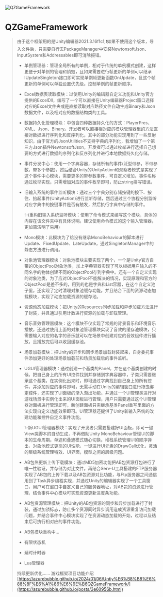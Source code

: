 ![QZGameFramework](https://socialify.git.ci/AzureBubble/QZGameFramework/image?font=Bitter&forks=1&issues=1&language=1&logo=https%3A%2F%2Fimg.shields.io%2Fbadge%2F-%25E4%25B8%258B%25E8%25B7%25AF%3Fstyle%3Dsocial%26logo%Unity&name=1&owner=1&pattern=Brick%20Wall&pulls=1&stargazers=1&theme=Dark)
# QZGameFramework
> 由于这个框架用的是Unity编辑器2021.3.16f1c1,❗️如果不使用这个版本，导入文件后，只需要自行去PackageManager中安装NewtonsoftJson、InputSystem和Addressables即可消除报错。
>
> - 单例管理器：管理全局所有的单例，相对于传统的单例模式创建，这样更便于对单例的管理和销毁，且如果需要进行帧更新的单例可以继承IUpdateSingleton接口即可实现单例帧更新函数OnUpdate，且这个帧更新的单例可以单独设置优先级，控制单例的帧更新顺序。
>
> - Excel数据表读取模块：过使用Unity的编辑器自定义功能和Unity官方提供的ExcelDll，编写了一个可以直接在Unity编辑器Project窗口选择对应的Excel文件夹或是直接读取对应路径文件自动生成Binary和Json数据文件，以及相对应的数据结构类的工具。
>
> - 数据持久化管理模块：中包含四种数据持久化的方式：PlayerPres、XML、Json、Binary。开发者可以直接相对应的模块管理器里的方法直接对数据进行序列化和反序列化，其中的部分功能实现用到了一些反射知识，由于官方的JsonUtilities不支持字典的序列化，我增加了一个第三方Json插件NewtonsoftJson，开发者可以通过枚举进行选择自己想要的方式进行数据的序列化和反序列化并进行本地数据持久化存储。
> - 事件分发中心：使用一个字典容器，存储所有的事件(泛型带参，不带参数，带多个参数)，然后结合Unity的UnityAction和观察者模式是实现了这个事件中心模块，需要更多的带参数事件，可自定义增加，事件名称通过枚举实现，只需增加对应的事件枚举即可，防止string拼写错误。
> - 旧输入系统的事件监听模块：通过三个字典分别存储按键的按下、按住、抬起事件(UnityAction)进行监听存储，然后通过三个协程分别监听对应字典中的按键事件是否有触发，然后执行字典中存储的事件。
>
>   ✨(重构旧输入系统监听模块：使用了命令模式来编写这个模块，具体的内容在该文件夹中有具体说明。建议使用命令模式的这个输入管理器，更加简洁明了易用)
> - Mono模块：此模块为了给没有继承MonoBehaviour的脚本进行Update、FixedUpdate、LateUpdate，通过SingletonManager中的静态方法进行调用。
> - 对象池管理器模块：对象池模块主要实现了两个，一个是Unity官方自带的ObjectPool对象池类，加上字典容器实现了可以根据用户输入的不同名字的物体创建不同的ObjectPool存到字典中。还有一个自定义实现的对象池类，为了应对ObjectPool不能解决的情况，实现原理和官方的ObjectPool是差不多的，用到的也是字典和List容器，在这个自定义池子里，还实现了定时清理对象池缓存功能，并且结合下面的资源动态加载模块，实现了动态加载资源的缓存池。
> - 资源动态加载模块：把Unity的Resources同步加载和异步加载方法进行了封装，并且通过引用计数进行资源的加载与卸载管理。
> - 音乐音效管理器模块：这个模块不仅实现了常规的背景音乐和环境音乐播放，还通过使用上面的对象池管理模块实现了音效的缓存池模块，只需要输入对应的名字的音乐就可以在场景中创建对应的音效组件进行播放，且播放完后可以收回缓存池。
> - 场景加载模块：把Unity的异步和同步场景加载封装起来，自身委托事件添加更好的处理场景加载前和场景加载后的事件监听。
> - UGUI管理器模块：通过创建一个基类的Panel，并在这个基类创建的时候，把自己身上的所有UI控件找到并存储到字典容器中，子类只需要继承这个基类，在实例化出来时，即可通过字典找到自己身上的所有控件，并添加对应的事件即可，无需手动在Unity的编辑窗口进行拖曳绑定控件，还实现了UI面板的渐入渐出功能。并通过一个UI管理类进行对游戏场景中实例化出来的UI面板进行管理，用户只需要通过这个UI管理器对面板进行管理即可，新创建面板只需继承基类Panel重写里面的方法实现自定义功能效果即可。UI管理器还提供了Unity新输入系统的改建功能和控件自定义事件功能。
>
>   ✨新UGUI管理器模块：实现了开发者只需要搭建好UI面板，即可一键View类脚本的自动生成，不再借助Unity MonoBehaviour管理UI的脚本的生命周期，单遮和叠遮模式随心切换，堆栈系统管理UI的顺序弹出，对象池模式更高的UI性能，一键进行UI元素的DrawCall优化，灵活的层级系统管理特效、UI界面，模型之间的层级问题。
>
> - AB包热更新上传下载模块：通过MD5加密功能把AB包资源打包进行了唯一性验证，并存储为对比文件，再结合Serv-U工具搭建的FTP服务器实现了AB包的上传下载以及AB包资源对比功能，与Ftp服务器之间通信用到了Task异步编程实现，并通过Unity的编辑器实现了一个工具窗口，用户可在窗口中自定义自己的服务器地址，对AB包的资源进行管理，结合事件中心模块可实现资源更新进度条功能。
> - AB包资源管理模块：把Unity的AB包资源的同步和异步加载进行了封装，通过加锁标志，防止多个资源同时异步调用造成资源重复访问加载问题，并结合事件中心模块实现了在资源动态加载的开始，过程以及结束后可执行相对应的事件功能。
> - AB包模块重构中...
> - 有限状态机
> - 延时计时器
> - Lua管理器
>
> 持续更新优化......
> 游戏框架项目功能介绍
> [https://azurebubble.github.io/2024/01/06/Untiy%E6%B8%B8%E6%88%8F%E6%A1%86%E6%9E%B6QZGameFramework/](https://azurebubble.github.io/posts/3e60956b.html)
